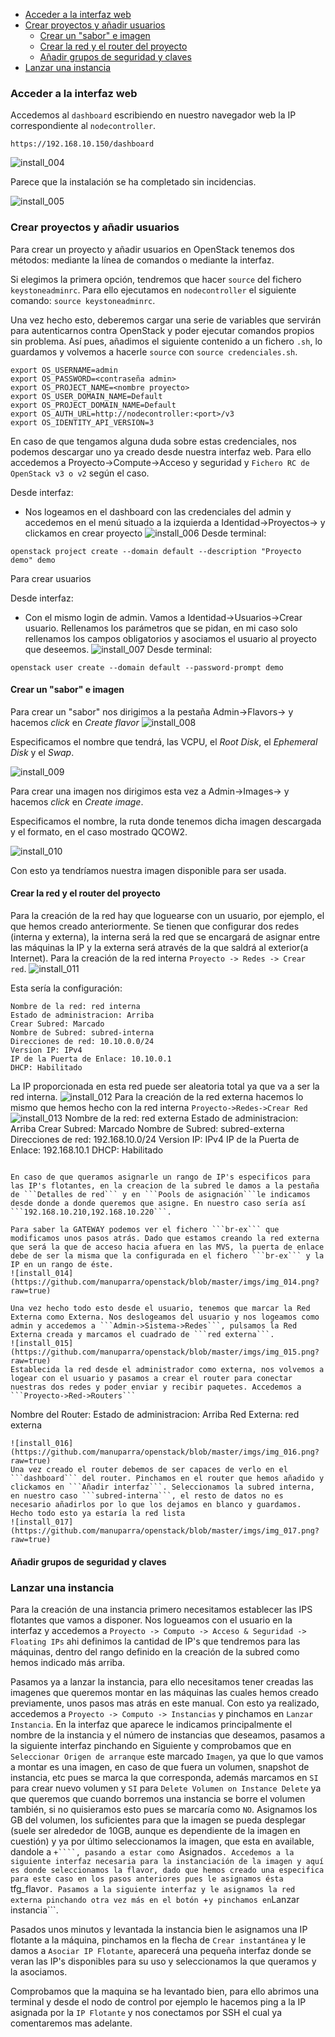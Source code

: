 * [Acceder a la interfaz web](#acceder-a-la-interfaz-web)
* [Crear proyectos y añadir usuarios](#crear-proyectos-y-añadir-usuarios)
   * [Crear un "sabor" e imagen](#crear-un-sabor-e-imagen)
   * [Crear la red y el router del proyecto](#crear-la-red-y-el-router-del-proyecto)
   * [Añadir grupos de seguridad y claves](#añadir-grupos-de-seguridad-y-claves)
* [Lanzar una instancia](#lanzar-una-instancia)         


### Acceder a la interfaz web

Accedemos al `dashboard` escribiendo en nuestro navegador web la IP correspondiente al ``nodecontroller``.

```
https://192.168.10.150/dashboard
```
![install_004](https://github.com/manuparra/openstack/blob/master/imgs/img_004.png?raw=true)

Parece que la instalación se ha completado sin incidencias.

![install_005](https://github.com/manuparra/openstack/blob/master/imgs/img_005.png?raw=true)

### Crear proyectos y añadir usuarios

Para crear un proyecto y añadir usuarios en OpenStack tenemos dos métodos: mediante la línea de comandos o mediante la interfaz.

Si elegimos la primera opción, tendremos que hacer ``source`` del fichero ``keystoneadminrc``. Para ello ejecutamos en ``nodecontroller`` el siguiente comando: ``source keystoneadminrc``.

Una vez hecho esto, deberemos cargar una serie de variables que servirán para autenticarnos contra OpenStack y poder ejecutar comandos propios sin problema. Así pues, añadimos el siguiente contenido a un fichero ``.sh``, lo guardamos y volvemos a hacerle ``source`` con ``source credenciales.sh``.

```
export OS_USERNAME=admin
export OS_PASSWORD=<contraseña admin>
export OS_PROJECT_NAME=<nombre proyecto>
export OS_USER_DOMAIN_NAME=Default
export OS_PROJECT_DOMAIN_NAME=Default
export OS_AUTH_URL=http://nodecontroller:<port>/v3
export OS_IDENTITY_API_VERSION=3
```
En caso de que tengamos alguna duda sobre estas credenciales, nos podemos descargar uno ya creado desde nuestra interfaz web. Para ello accedemos a  Proyecto&rightarrow;Compute&rightarrow;Acceso y seguridad y ``Fichero RC de OpenStack v3 o v2`` según el caso.

Desde interfaz:
- Nos logeamos en el dashboard con las credenciales del admin y accedemos en el menú situado a la izquierda a Identidad&rightarrow;Proyectos&rightarrow; y clickamos en crear proyecto
![install_006](https://github.com/manuparra/openstack/blob/master/imgs/img_006.png?raw=true)
Desde terminal:
```
openstack project create --domain default --description "Proyecto demo" demo
```

Para crear usuarios

Desde interfaz:
- Con el mismo login de admin. Vamos a Identidad&rightarrow;Usuarios&rightarrow;Crear usuario. Rellenamos los parámetros que se pidan, en mi caso solo rellenamos los campos obligatorios y asociamos el usuario al proyecto que deseemos.
![install_007](https://github.com/manuparra/openstack/blob/master/imgs/img_007.png?raw=true)
Desde terminal:
```
openstack user create --domain default --password-prompt demo
```

#### Crear un "sabor" e imagen

Para crear un "sabor" nos dirigimos a la pestaña Admin&rightarrow;Flavors&rightarrow;
 y hacemos *click* en *Create flavor*
![install_008](https://github.com/manuparra/openstack/blob/master/imgs/img_008.png?raw=true)

Especificamos el nombre que tendrá, las VCPU, el *Root Disk*, el *Ephemeral Disk* y el *Swap*.

![install_009](https://github.com/manuparra/openstack/blob/master/imgs/img_009.png?raw=true)

Para crear una imagen nos dirigimos esta vez a Admin&rightarrow;Images&rightarrow;  y hacemos *click* en *Create image*.

Especificamos el nombre, la ruta donde tenemos dicha imagen descargada y el formato, en el caso mostrado QCOW2.

![install_010](https://github.com/manuparra/openstack/blob/master/imgs/img_010.png?raw=true)

Con esto ya tendríamos nuestra imagen disponible para ser usada.

 #### Crear la red y el router del proyecto

Para la creación de la red hay que loguearse con un usuario, por ejemplo, el que hemos creado anteriormente. Se tienen que configurar dos redes (interna y externa), la interna será la red que se encargará de asignar entre las máquinas la IP y la externa será através de la que saldrá al exterior(a Internet). Para la creación de la red interna ```Proyecto -> Redes -> Crear red```.
![install_011](https://github.com/manuparra/openstack/blob/master/imgs/img_011.png?raw=true)

Esta sería la configuración:
```
Nombre de la red: red interna
Estado de administracion: Arriba
Crear Subred: Marcado
Nombre de Subred: subred-interna
Direcciones de red: 10.10.0.0/24
Version IP: IPv4
IP de la Puerta de Enlace: 10.10.0.1
DHCP: Habilitado
```
La IP proporcionada en esta red puede ser aleatoria total ya que va a ser la red interna.
![install_012](https://github.com/manuparra/openstack/blob/master/imgs/img_012.png?raw=true)
Para la creación de la red externa hacemos lo mismo que hemos hecho con la red interna ```Proyecto->Redes->Crear Red```
![install_013](https://github.com/manuparra/openstack/blob/master/imgs/img_013.png?raw=true)
Nombre de la red: red externa
Estado de administracion: Arriba
Crear Subred: Marcado
Nombre de Subred: subred-externa
Direcciones de red: 192.168.10.0/24
Version IP: IPv4
IP de la Puerta de Enlace: 192.168.10.1
DHCP: Habilitado
```

En caso de que queramos asignarle un rango de IP's especificos para las IP's flotantes, en la creacion de la subred le damos a la pestaña de ```Detalles de red``` y en ```Pools de asignación```le indicamos desde donde a donde queremos que asigne. En nuestro caso sería así ```192.168.10.210,192.168.10.220```.

Para saber la GATEWAY podemos ver el fichero ```br-ex``` que modificamos unos pasos atrás. Dado que estamos creando la red externa que será la que de acceso hacia afuera en las MVS, la puerta de enlace debe de ser la misma que la configurada en el fichero ```br-ex``` y la IP en un rango de éste.
![install_014](https://github.com/manuparra/openstack/blob/master/imgs/img_014.png?raw=true)

Una vez hecho todo esto desde el usuario, tenemos que marcar la Red Externa como Externa. Nos deslogeamos del usuario y nos logeamos como admin y accedemos a ```Admin->Sistema->Redes```, pulsamos la Red Externa creada y marcamos el cuadrado de ```red externa```.
![install_015](https://github.com/manuparra/openstack/blob/master/imgs/img_015.png?raw=true)
Establecida la red desde el administrador como externa, nos volvemos a logear con el usuario y pasamos a crear el router para conectar nuestras dos redes y poder enviar y recibir paquetes. Accedemos a ```Proyecto->Red->Routers```

```
Nombre del Router: <Nombre del router>
Estado de administracion: Arriba
Red Externa: red externa
```
![install_016](https://github.com/manuparra/openstack/blob/master/imgs/img_016.png?raw=true)
Una vez creado el router debemos de ser capaces de verlo en el ```dashboard``` del router. Pinchamos en el router que hemos añadido y clickamos en ```Añadir interfaz```. Seleccionamos la subred interna, en nuestro caso ```subred-interna```, el resto de datos no es necesario añadirlos por lo que los dejamos en blanco y guardamos. Hecho todo esto ya estaría la red lista
![install_017](https://github.com/manuparra/openstack/blob/master/imgs/img_017.png?raw=true)
```
#### Añadir grupos de seguridad y claves

### Lanzar una instancia

Para la creación de una instancia primero necesitamos establecer las IPS flotantes que vamos a disponer. Nos logueamos con el usuario en la interfaz y accedemos a ```Proyecto -> Computo -> Acceso & Seguridad -> Floating IPs``` ahi definimos la cantidad de IP's que tendremos para las máquinas, dentro del rango definido en la creación de la subred como hemos indicado más arriba.

Pasamos ya a lanzar la instancia, para ello necesitamos tener creadas las imagenes que queremos montar en las máquinas las cuales hemos creado previamente, unos pasos mas atrás en este manual. Con esto ya realizado, accedemos a ```Proyecto -> Computo -> Instancias``` y pinchamos en ```Lanzar Instancia```. En la interfaz que aparece le indicamos principalmente el nombre de la instancia y el número de instancias que deseamos, pasamos a la siguiente interfaz pinchando en Siguiente y comprobamos que en ```Seleccionar Origen de arranque``` este marcado ```Imagen```, ya que lo que vamos a montar es una imagen, en caso de que fuera un volumen, snapshot de instancia, etc pues se marca la que corresponda, además marcamos en ```SI``` para crear nuevo volumen y ```SI``` para ```Delete Volumen on Instance Delete``` ya que queremos que cuando borremos una instancia se borre el volumen también, si no quisieramos esto pues se marcaría como ```NO```. Asignamos los GB del volumen, los suficientes para que la imagen se pueda desplegar (suele ser alrededor de 10GB, aunque es dependiente de la imagen en cuestión) y ya por último seleccionamos la imagen, que esta en available, dandole a ```+````, pasando a estar como ```Asignados```. Accedemos a la siguiente interfaz necesaria para la instanciación de la imagen y aquí es donde seleccionamos la flavor, dado que hemos creado una especifica para este caso en los pasos anteriores pues le asignamos ésta ```tfg_flavor```. Pasamos a la siguiente interfaz y le asignamos la red externa pinchando otra vez más en el botón ```+``` y pinchamos en ```Lanzar instancia```.

Pasados unos minutos y levantada la instancia bien le asignamos una IP flotante a la máquina, pinchamos en la flecha de ```Crear instantánea``` y le damos a ```Asociar IP Flotante```, aparecerá una pequeña interfaz donde se veran las IP's disponibles para su uso y seleccionamos la que queramos y la asociamos.

Comprobamos que la maquina se ha levantado bien, para ello abrimos una terminal y desde el nodo de control por ejemplo le hacemos ping a la IP asignada por la ```IP Flotante``` y nos conectamos por SSH el cual ya comentaremos mas adelante.